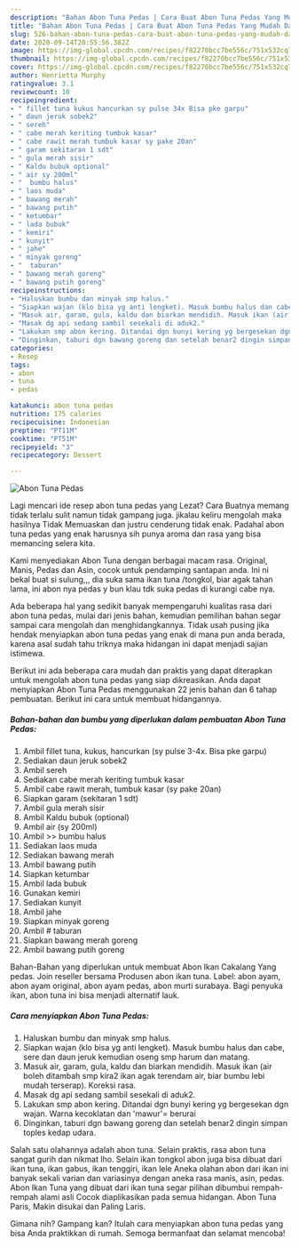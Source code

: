 ```yaml
---
description: "Bahan Abon Tuna Pedas | Cara Buat Abon Tuna Pedas Yang Mudah Dan Praktis"
title: "Bahan Abon Tuna Pedas | Cara Buat Abon Tuna Pedas Yang Mudah Dan Praktis"
slug: 526-bahan-abon-tuna-pedas-cara-buat-abon-tuna-pedas-yang-mudah-dan-praktis
date: 2020-09-14T20:55:56.382Z
image: https://img-global.cpcdn.com/recipes/f82270bcc7be556c/751x532cq70/abon-tuna-pedas-foto-resep-utama.jpg
thumbnail: https://img-global.cpcdn.com/recipes/f82270bcc7be556c/751x532cq70/abon-tuna-pedas-foto-resep-utama.jpg
cover: https://img-global.cpcdn.com/recipes/f82270bcc7be556c/751x532cq70/abon-tuna-pedas-foto-resep-utama.jpg
author: Henrietta Murphy
ratingvalue: 3.1
reviewcount: 10
recipeingredient:
- " fillet tuna kukus hancurkan sy pulse 34x Bisa pke garpu"
- " daun jeruk sobek2"
- " sereh"
- " cabe merah keriting tumbuk kasar"
- " cabe rawit merah tumbuk kasar sy pake 20an"
- " garam sekitaran 1 sdt"
- " gula merah sisir"
- " Kaldu bubuk optional"
- " air sy 200ml"
- "  bumbu halus"
- " laos muda"
- " bawang merah"
- " bawang putih"
- " ketumbar"
- " lada bubuk"
- " kemiri"
- " kunyit"
- " jahe"
- " minyak goreng"
- "  taburan"
- " bawang merah goreng"
- " bawang putih goreng"
recipeinstructions:
- "Haluskan bumbu dan minyak smp halus."
- "Siapkan wajan (klo bisa yg anti lengket). Masuk bumbu halus dan cabe, sere dan daun jeruk kemudian oseng smp harum dan matang."
- "Masuk air, garam, gula, kaldu dan biarkan mendidih. Masuk ikan (air boleh ditambah smp kira2 ikan agak terendam air, biar bumbu lebi mudah terserap). Koreksi rasa."
- "Masak dg api sedang sambil sesekali di aduk2."
- "Lakukan smp abon kering. Ditandai dgn bunyi kering yg bergesekan dgn wajan. Warna kecoklatan dan &#39;mawur&#39;= berurai"
- "Dinginkan, taburi dgn bawang goreng dan setelah benar2 dingin simpan toples kedap udara."
categories:
- Resep
tags:
- abon
- tuna
- pedas

katakunci: abon tuna pedas 
nutrition: 175 calories
recipecuisine: Indonesian
preptime: "PT11M"
cooktime: "PT51M"
recipeyield: "3"
recipecategory: Dessert

---
```



![Abon Tuna Pedas](https://img-global.cpcdn.com/recipes/f82270bcc7be556c/751x532cq70/abon-tuna-pedas-foto-resep-utama.jpg)

Lagi mencari ide resep abon tuna pedas yang Lezat? Cara Buatnya memang tidak terlalu sulit namun tidak gampang juga. jikalau keliru mengolah maka hasilnya Tidak Memuaskan dan justru cenderung tidak enak. Padahal abon tuna pedas yang enak harusnya sih punya aroma dan rasa yang bisa memancing selera kita.

Kami menyediakan Abon Tuna dengan berbagai macam rasa. Original, Manis, Pedas dan Asin, cocok untuk pendamping santapan anda. Ini ni bekal buat si sulung,,, dia suka sama ikan tuna /tongkol, biar agak tahan lama, ini abon nya pedas y bun klau tdk suka pedas di kurangi cabe nya.

Ada beberapa hal yang sedikit banyak mempengaruhi kualitas rasa dari abon tuna pedas, mulai dari jenis bahan, kemudian pemilihan bahan segar sampai cara mengolah dan menghidangkannya. Tidak usah pusing jika hendak menyiapkan abon tuna pedas yang enak di mana pun anda berada, karena asal sudah tahu triknya maka hidangan ini dapat menjadi sajian istimewa.


Berikut ini ada beberapa cara mudah dan praktis yang dapat diterapkan untuk mengolah abon tuna pedas yang siap dikreasikan. Anda dapat menyiapkan Abon Tuna Pedas menggunakan 22 jenis bahan dan 6 tahap pembuatan. Berikut ini cara untuk membuat hidangannya.

<!--inarticleads1-->

##### Bahan-bahan dan bumbu yang diperlukan dalam pembuatan Abon Tuna Pedas:

1. Ambil  fillet tuna, kukus, hancurkan (sy pulse 3-4x. Bisa pke garpu)
1. Sediakan  daun jeruk sobek2
1. Ambil  sereh
1. Sediakan  cabe merah keriting tumbuk kasar
1. Ambil  cabe rawit merah, tumbuk kasar (sy pake 20an)
1. Siapkan  garam (sekitaran 1 sdt)
1. Ambil  gula merah sisir
1. Ambil  Kaldu bubuk (optional)
1. Ambil  air (sy 200ml)
1. Ambil  &gt;&gt; bumbu halus
1. Sediakan  laos muda
1. Sediakan  bawang merah
1. Ambil  bawang putih
1. Siapkan  ketumbar
1. Ambil  lada bubuk
1. Gunakan  kemiri
1. Sediakan  kunyit
1. Ambil  jahe
1. Siapkan  minyak goreng
1. Ambil  # taburan
1. Siapkan  bawang merah goreng
1. Ambil  bawang putih goreng


Bahan-Bahan yang diperlukan untuk membuat Abon Ikan Cakalang Yang pedas. Join reseller bersama Produsen abon ikan tuna. Label: abon ayam, abon ayam original, abon ayam pedas, abon murti surabaya. Bagi penyuka ikan, abon tuna ini bisa menjadi alternatif lauk. 

<!--inarticleads2-->

##### Cara menyiapkan Abon Tuna Pedas:

1. Haluskan bumbu dan minyak smp halus.
1. Siapkan wajan (klo bisa yg anti lengket). Masuk bumbu halus dan cabe, sere dan daun jeruk kemudian oseng smp harum dan matang.
1. Masuk air, garam, gula, kaldu dan biarkan mendidih. Masuk ikan (air boleh ditambah smp kira2 ikan agak terendam air, biar bumbu lebi mudah terserap). Koreksi rasa.
1. Masak dg api sedang sambil sesekali di aduk2.
1. Lakukan smp abon kering. Ditandai dgn bunyi kering yg bergesekan dgn wajan. Warna kecoklatan dan &#39;mawur&#39;= berurai
1. Dinginkan, taburi dgn bawang goreng dan setelah benar2 dingin simpan toples kedap udara.


Salah satu olahannya adalah abon tuna. Selain praktis, rasa abon tuna sangat gurih dan nikmat lho. Selain ikan tongkol abon juga bisa dibuat dari ikan tuna, ikan gabus, ikan tenggiri, ikan lele Aneka olahan abon dari ikan ini banyak sekali varian dan variasinya dengan aneka rasa manis, asin, pedas. Abon Ikan Tuna yang dibuat dari ikan tuna segar pilihan dibumbui rempah-rempah alami asli Cocok diaplikasikan pada semua hidangan. Abon Tuna Paris, Makin disukai dan Paling Laris. 

Gimana nih? Gampang kan? Itulah cara menyiapkan abon tuna pedas yang bisa Anda praktikkan di rumah. Semoga bermanfaat dan selamat mencoba!
